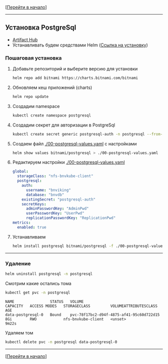 [[Перейти в начало](../README.md)]

---

## Установка PostgreSql

* [Artifact Hub](https://artifacthub.io/packages/helm/bitnami/postgresql)
* Устанавливать будем средствами Helm ([Ссылка на установку](../install-helm/README.md))

### Пошаговая установка

1. Добавьте репозиторий и выберите версию для установки
   ```bash
   helm repo add bitnami https://charts.bitnami.com/bitnami
   ```

2. Обновляем кеш приложений (charts)
   ```bash
   helm repo update
   ```
3. Создадим namespace
   ```bash
   kubectl create namespace postgresql
   ```

4. Создадим секрет для авторизации в PostgreSql
   ```bash
   kubectl create secret generic postgresql-auth -n postgresql --from-literal=AdminPwd=adminpassword --from-literal=UserPwd=userpassword --from-literal=ReplicationPwd=replicapassword
   ```

5. Создаем файл [./00-postgresql-values.yaml](./00-postgresql-values.yaml) с настройками
   ```bash
   helm show values bitnami/postgresql > ./00-postgresql-values.yaml
   ```

6. Редактируем настройки [./00-postgresql-values.yaml](./00-postgresql-values.yaml)
   ```yaml
   global:
     storageClass: "nfs-bnvkube-client"
     postgresql:
       auth:
         username: "bnviking"
         database: "bnvdb"
       existingSecret: "postgresql-auth"
       secretKeys:
         adminPasswordKey: "AdminPwd"
         userPasswordKey: "UserPwd"
         replicationPasswordKey: "ReplicationPwd"
   metrics:
     enabled: true
   ```

7. Устанавливаем
   ```bash
   helm install postgresql bitnami/postgresql -f ./00-postgresql-values.yaml --namespace postgresql --create-namespace
   ```

---

### Удаление
   ```bash
   helm uninstall postgresql -n postgresql
   ```

Смотрим какие остались тома
   ```bash
   kubectl get pvc -n postgresql
   ```
   ```
   NAME                STATUS   VOLUME                                     CAPACITY   ACCESS MODES   STORAGECLASS         VOLUMEATTRIBUTESCLASS   AGE
   data-postgresql-0   Bound    pvc-78f17bc2-d94f-4875-af41-95c60d722d15   8Gi        RWO            nfs-bnvkube-client   <unset>                 9m22s
   ```

Удаляем том
   ```bash
   kubectl delete pvc -n postgresql data-postgresql-0
   ```

---

[[Перейти в начало](../README.md)]